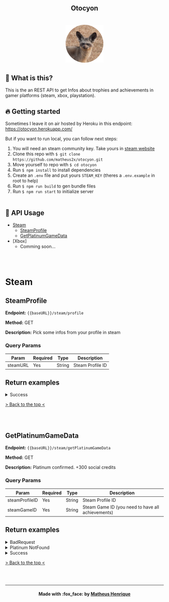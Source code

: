 <div id='top-document'/>


<p align="center">

  <h2 align="center">Otocyon</h2>
	<h1 align="center"><img src="./.github/otocyon-pic.png" alt="Otocyon megalotis" width="120"></h1>
</p>

## :thinking: What is this?

This is the an REST API to get Infos about trophies and achievements in gamer platforms (steam, xbox, playstation).


## :fire: Getting started
Sometimes I leave it on air hosted by Heroku in this endpoint: https://otocyon.herokuapp.com/

But if you want to run local, you can follow next steps:<br>

1. You will need an steam community key. Take yours in [steam website](https://steamcommunity.com/dev/apikey)
2. Clone this repo with `$ git clone https://github.com/matheus2x/otocyon.git`
3. Move yourself to repo with `$ cd otocyon`
4. Run `$ npm install` to install dependencies
5. Create an `.env` file and put yours `STEAM_KEY` (theres a `.env.example` in root to help)
6. Run `$ npm run build` to gen bundle files
7. Run `$ npm run start` to initialize server
<br><br>

## :orange_book: API Usage

* [Steam](#steam)
	* [SteamProfile](#2)
	* [GetPlatinumGameData](#3)
* [Xbox]
	* Comming soon...


<br><br>

<div id='steam' />

# Steam


<div id='2' />


## SteamProfile
**Endpoint:** `{{baseURL}}/steam/profile`

**Method:** GET

**Description:** Pick some infos from your profile in steam

### Query Params
Param|Required|Type|Description
---|---|---|---
steamURL|Yes|String|Steam Profile ID



## Return examples
<details>
<summary>Success</summary>



**Status:** OK - **Code:** 200


```
 {
    "avatarImg": "https://steamcdn-a.akamaihd.net/steamcommunity/public/images/avatars/05/0564fb3e23aaab601433907a8a6d47de6231b883_full.jpg",
    "nickname": "FoxPerks",
    "steamID": "76561198104651572",
    "profileURL": "http://steamcommunity.com/profiles/76561198104651572"
}
```


</details>




[> Back to the top <](#top-document)

<br><br>




<div id='3' />


## GetPlatinumGameData
**Endpoint:** `{{baseURL}}/steam/getPlatinumGameData`

**Method:** GET

**Description:** Platinum confirmed. +300 social credits

### Query Params
Param|Required|Type|Description
---|---|---|---
steamProfileID|Yes|String|Steam Profile ID
steamGameID|Yes|String|Steam Game ID (you need to have all achievements)


## Return examples
<details>
<summary>BadRequest</summary>



**Status:** Bad Request - **Code:** 400


```
 {
    "BadRequest": "\"steamProfileID\" is required"
}
```


</details>



<details>
<summary>Platinum NotFound</summary>



**Status:** Not Found - **Code:** 404


```
 {
    "NotFound": "Player with ID \"76561198104651572\" doesn't have 100% of \"Marvel's Guardians of the Galaxy\""
}
```


</details>



<details>
<summary>Success</summary>



**Status:** OK - **Code:** 200


```
 {
    "platinumGameData": {
        "playerID": "76561198104651572",
        "gameID": "851850",
        "gameName": "DRAGON BALL Z: KAKAROT",
        "gameThumb": "https://steamcdn-a.akamaihd.net/steam/apps/851850/capsule_616x353.jpg",
        "achievsLength": 42,
        "totalTimePlayed": "62.45",
        "lastFiveAchievs": [
            {
                "name": "NEW_ACHIEVEMENT_1_0",
                "unlockTime": 1628473956,
                "icon": "https://steamcdn-a.akamaihd.net/steamcommunity/public/images/apps/851850/1bdbd3d7d5ffea5a9ac84a61b51f77458809dfdc.jpg"
            },
            {
                "name": "NEW_ACHIEVEMENT_1_40",
                "unlockTime": 1628473503,
                "icon": "https://steamcdn-a.akamaihd.net/steamcommunity/public/images/apps/851850/3f6310d607458acc3d041599659c4f54cc3fb0f6.jpg"
            },
            {
                "name": "NEW_ACHIEVEMENT_1_22",
                "unlockTime": 1628473307,
                "icon": "https://steamcdn-a.akamaihd.net/steamcommunity/public/images/apps/851850/a8f3294b17400715de34f09177d6ebf27101476c.jpg"
            },
            {
                "name": "NEW_ACHIEVEMENT_1_32",
                "unlockTime": 1628473060,
                "icon": "https://steamcdn-a.akamaihd.net/steamcommunity/public/images/apps/851850/16ccee04c64aa757c557407603a84dea1deee187.jpg"
            },
            {
                "name": "NEW_ACHIEVEMENT_1_16",
                "unlockTime": 1628456331,
                "icon": "https://steamcdn-a.akamaihd.net/steamcommunity/public/images/apps/851850/2b20caac700356c882f6c726d550e1ea1020810a.jpg"
            }
        ]
    }
}
```


</details>


[> Back to the top <](#top-document)

<br><br>

---

<h4 align="center">
    Made with :fox_face: by <a href="https://www.linkedin.com/in/matheus2x/" target="_blank">Matheus Henrique</a>
</h4>
